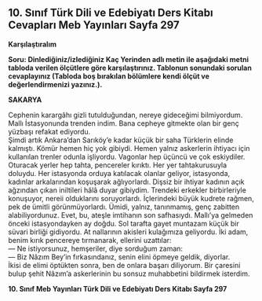 ## 10. Sınıf Türk Dili ve Edebiyatı Ders Kitabı Cevapları Meb Yayınları Sayfa 297

**Karşılaştıralım**

**Soru: Dinlediğiniz/izlediğiniz Kaç Yerinden adlı metin ile aşağıdaki metni tabloda verilen ölçütlere göre karşılaştırınız. Tablonun sonundaki sorulan cevaplayınız (Tabloda boş bırakılan bölümlere kendi ölçüt ve değerlendirmenizi yazınız.).**

**SAKARYA**

Cephenin karargâhı gizli tutulduğundan, nereye gideceğimi bilmiyordum. Mallı İstasyonunda trenden indim. Bana cepheye gitmekte olan bir genç yüzbaşı refakat ediyordu.  
 Şimdi artık Ankara’dan Sarıköy’e kadar küçük bir saha Türklerin elinde kalmıştı. Kömür hemen hiç yok gibiydi. Hemen yalnız askerlerin ihtiyacı için kullanılan trenler odunla işliyordu. Vagonlar hep üçüncü ve çok eskiydiler. Oturacak yerler hep tahta, pencereler kırıktı. Her yer tahtakurusuyla doluydu. Her istasyonda orduya katılacak olanlar geliyor, istasyonda, kadınlar arkalarından koşuşarak ağlıyorlardı. Dişsiz bir ihtiyar kadının açık ağzından çıkan iniltileri hâlâ duyar gibiydim. Trendeki erkekler birbirleriyle konuşuyor, nereii olduklarını soruyorlardı. İçlerindeki büyük kudrete rağmen, pek de ümitli görünmüyorlardı. Ümidi, yalnız, tanınmamış, genç zabitten alabiliyordunuz. Evet, bu, ateşle imtihanın son safhasıydı. Mallı’ya gelmeden önceki istasyondayken ay doğdu. Sol tarafta gayet muntazam küçük bir süvari birliği gidiyordu. At nallarının akisleri kulağımıza geliyordu. İki adam, benim kırık pencereye tırmanarak, ellerini uzattılar:  
 — Ne istiyorsunuz, hemşeriler, diye sorduğum zaman:  
 — Biz Nâzım Bey’in fırkasındanız, senin elini öpmeye geldik, diyorlar.  
 İkisi de elimi öptükten sonra, ben de onlara başarı diliyorum. Bir çaresini bulup şehit Nâzım’a askerlerinin bu sonsuz muhabbetini bildirmek isterdim.

**10. Sınıf Meb Yayınları Türk Dili ve Edebiyatı Ders Kitabı Sayfa 297**